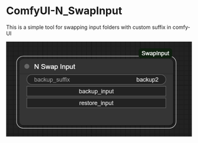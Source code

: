 # ComfyUI-N_SwapInput

This is a simple tool for swapping input folders with custom suffix in comfy-UI

![Image Preview 1](media/screenshot.png)
